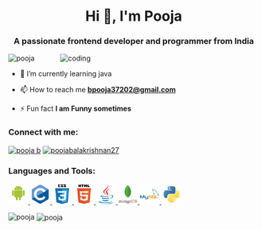 <h1 align="center">Hi 👋, I'm Pooja</h1>
<h3 align="center">A passionate frontend developer and programmer from India</h3>
<img align="right" alt="coding" width="400" src="https://image.shutterstock.com/image-vector/cartoon-girl-brackets-working-on-260nw-261544175.jpg"/>
<p align="left"> <img src="https://komarev.com/ghpvc/?username=pooja&label=Profile%20views&color=0e75b6&style=flat" alt="pooja" /> 

- 🌱 I’m currently learning java

- 📫 How to reach me **bpooja37202@gmail.com**

- ⚡ Fun fact **I am Funny sometimes**

<h3 align="left">Connect with me:</h3>
<p align="left">
<a href="https://linkedin.com/in/Pooja B" target="blank"><img align="center" src="https://raw.githubusercontent.com/rahuldkjain/github-profile-readme-generator/master/src/images/icons/Social/linked-in-alt.svg" alt="pooja b" height="30" width="40" /></a>
<a href="https://instagram.com/poojabalakrishnan27" target="blank"><img align="center" src="https://raw.githubusercontent.com/rahuldkjain/github-profile-readme-generator/master/src/images/icons/Social/instagram.svg" alt="poojabalakrishnan27" height="30" width="40" /></a>
</p>

<h3 align="left">Languages and Tools:</h3>
<p align="left"> <a href="https://developer.android.com" target="_blank" rel="noreferrer"> <img src="https://raw.githubusercontent.com/devicons/devicon/master/icons/android/android-original-wordmark.svg" alt="android" width="40" height="40"/> </a> <a href="https://www.cprogramming.com/" target="_blank" rel="noreferrer"> <img src="https://raw.githubusercontent.com/devicons/devicon/master/icons/c/c-original.svg" alt="c" width="40" height="40"/> </a> <a href="https://www.w3schools.com/css/" target="_blank" rel="noreferrer"> <img src="https://raw.githubusercontent.com/devicons/devicon/master/icons/css3/css3-original-wordmark.svg" alt="css3" width="40" height="40"/> </a> <a href="https://www.w3.org/html/" target="_blank" rel="noreferrer"> <img src="https://raw.githubusercontent.com/devicons/devicon/master/icons/html5/html5-original-wordmark.svg" alt="html5" width="40" height="40"/> </a> <a href="https://www.java.com" target="_blank" rel="noreferrer"> <img src="https://raw.githubusercontent.com/devicons/devicon/master/icons/java/java-original.svg" alt="java" width="40" height="40"/> </a> <a href="https://www.mongodb.com/" target="_blank" rel="noreferrer"> <img src="https://raw.githubusercontent.com/devicons/devicon/master/icons/mongodb/mongodb-original-wordmark.svg" alt="mongodb" width="40" height="40"/> </a> <a href="https://www.mysql.com/" target="_blank" rel="noreferrer"> <img src="https://raw.githubusercontent.com/devicons/devicon/master/icons/mysql/mysql-original-wordmark.svg" alt="mysql" width="40" height="40"/> </a> <a href="https://www.python.org" target="_blank" rel="noreferrer"> <img src="https://raw.githubusercontent.com/devicons/devicon/master/icons/python/python-original.svg" alt="python" width="40" height="40"/> </a> </p>

<p><img align="left" src="https://github-readme-stats.vercel.app/api/top-langs?username=pooja&show_icons=true&locale=en&layout=compact" alt="pooja" /></p>

<p>&nbsp;<img align="center" src="https://github-readme-stats.vercel.app/api?username=pooja&show_icons=true&locale=en" alt="pooja" /></p>
